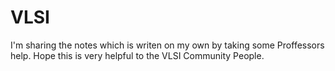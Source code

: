# VLSI

I'm sharing the notes which is writen on my own by taking some Proffessors help.
Hope this is very helpful to the VLSI Community People.
